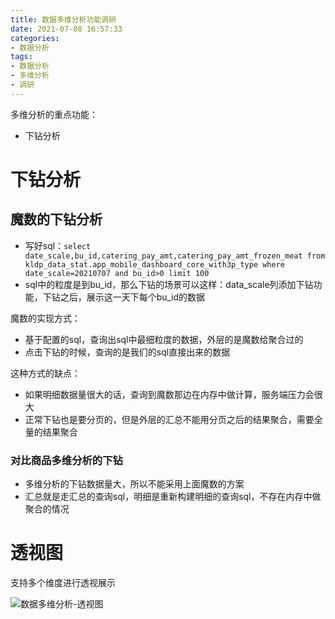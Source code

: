 ```yaml
---
title: 数据多维分析功能调研
date: 2021-07-08 16:57:33
categories:
- 数据分析
tags:
- 数据分析
- 多维分析
- 调研
---
```


多维分析的重点功能：

- 下钻分析

# 下钻分析

## 魔数的下钻分析

- 写好sql：`select date_scale,bu_id,catering_pay_amt,catering_pay_amt_frozen_meat from kldp_data_stat.app_mobile_dashboard_core_with3p_type where date_scale=20210707 and bu_id>0 limit 100`
- sql中的粒度是到bu_id，那么下钻的场景可以这样：data_scale列添加下钻功能，下钻之后，展示这一天下每个bu_id的数据

魔数的实现方式：

- 基于配置的sql，查询出sql中最细粒度的数据，外层的是魔数给聚合过的
- 点击下钻的时候，查询的是我们的sql直接出来的数据

这种方式的缺点：

- 如果明细数据量很大的话，查询到魔数那边在内存中做计算，服务端压力会很大
- 正常下钻也是要分页的，但是外层的汇总不能用分页之后的结果聚合，需要全量的结果聚合

### 对比商品多维分析的下钻

- 多维分析的下钻数据量大，所以不能采用上面魔数的方案
- 汇总就是走汇总的查询sql，明细是重新构建明细的查询sql，不存在内存中做聚合的情况

# 透视图

支持多个维度进行透视展示

![数据多维分析-透视图](数据多维分析-透视图.png)
